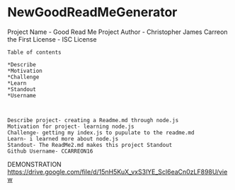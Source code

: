 # NewGoodReadMeGenerator
Project Name - Good Read Me Project
    Author - Christopher James Carreon the First
    License - ISC License

    Table of contents
    
    *Describe
    *Motivation
    *Challenge
    *Learn
    *Standout
    *Username 
    
    
    
    Describe project- creating a Readme.md through node.js
    Motivation for project- learning node.js 
    Challenge- getting my index.js to pupulate to the readme.md
    Learn- i learned more about node.js
    Standout- The ReadMe2.md makes this project Standout
    Github Username- CCARREON16

DEMONSTRATION
https://drive.google.com/file/d/15nH5KuX_vxS3lYE_Scl6eaCn0zLF898U/view
